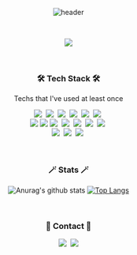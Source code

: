 <div align=center>

![header](https://capsule-render.vercel.app/api?type=soft&color=auto&height=150&section=header&text=YejinYu&fontSize=70&animation=twinkling)

<br>

<p align="center">
  <a href="https://hits.seeyoufarm.com"><img src="https://hits.seeyoufarm.com/api/count/incr/badge.svg?url=https%3A%2F%2Fgithub.com%2Fpostpone-jin&count_bg=%23ED6DA3&title_bg=%2386757E&icon=github.svg&icon_color=%23E1DEDE&title=hits&edge_flat=false"/></a>
</p>

<br>

<h3 align="center">🛠 Tech Stack 🛠</h3>

<p align="center"> Techs that I've used at least once </p>

<p align="center">
  <img src="https://img.shields.io/badge/PYTHON-3766AB?style=flat-square&logo=Python&logoColor=white"/></a>&nbsp 
  <img src="https://img.shields.io/badge/JAVA-007396?style=flat-square&logo=Java&logoColor=white"/></a>&nbsp 
  <img src="https://img.shields.io/badge/JAVASCRIPT-ffb13b?style=flat-square&logo=javascript&logoColor=white"/></a>&nbsp
  <img src="https://img.shields.io/badge/HTML5-E34F26?style=flat-square&logo=html5&logoColor=white"/></a>&nbsp
  <img src="https://img.shields.io/badge/CSS-1572B6?style=flat-square&logo=css3&logoColor=white"/></a>&nbsp
  <img src="https://img.shields.io/badge/JQUERY-0769AD?style=flat-square&logo=jquery&logoColor=white"/></a>&nbsp
  <br>
  <img src="https://img.shields.io/badge/ORACLE-F80000?style=flat-square&logo=oracle&logoColor=white">
  <img src="https://img.shields.io/badge/MYSQL-4479A1?style=flat-square&logo=mysql&logoColor=white">
  <img src="https://img.shields.io/badge/POSTGRESQL-4169E1?style=flat-square&logo=PostgreSQL&logoColor=white"/></a>&nbsp
  <img src="https://img.shields.io/badge/SPRINGBOOT-6DB33F?style=flat-square&logo=Spring&logoColor=white"/></a>&nbsp
  <img src="https://img.shields.io/badge/SPRING-6DB33F?style=flat-square&logo=spring&logoColor=white"/></a>&nbsp
  <img src="https://img.shields.io/badge/BOOTSTRAP-7952B3?style=flat-square&logo=bootstrap&logoColor=white"/></a>&nbsp
  <img src="https://img.shields.io/badge/REACT-61DAFB?style=flat-square&logo=react&logoColor=black"/></a>&nbsp
  <br>
  <img src="https://img.shields.io/badge/APACHE TOMCAT-F8DC75?style=flat-square&logo=apachetomcat&logoColor=white"/></a>&nbsp
  <img src="https://img.shields.io/badge/GITHUB-181717?style=flat-square&logo=github&logoColor=white"/></a>&nbsp
  <img src="https://img.shields.io/badge/GIT-F05032?style=flat-square&logo=git&logoColor=white"/></a>&nbsp
</p>

<br>

<h3 align="center">🪄 Stats 🪄</h3>

![Anurag's github stats](https://github-readme-stats.vercel.app/api?username=YuYejin&show_icons=true&theme=default&count_private=true)
[![Top Langs](https://github-readme-stats.vercel.app/api/top-langs/?username=YuYejin&layout=compact&theme=default)](https://github.com/YuYejin)
  
<br>


<h3 align="center"> 🧸 Contact 🧸 </h3>
<p align="center">
  <a href="https://yooniiverse.tistory.com/"><img src="https://img.shields.io/badge/TISTORY-11B48A?style=flat-square&logo=Tistory&logoColor=white&link=https://yooniiverse.tistory.com/"/></a>&nbsp
  <a href="mailto:postpone.jin@gmail.com"><img src="https://img.shields.io/badge/GMAIL-d14836?style=flat-square&logo=Gmail&logoColor=white&link=mailto:postpone.jin@gmail.com"/></a>
</p>


</div>
